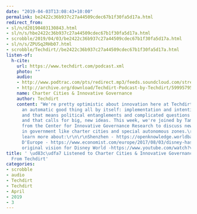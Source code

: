 ```yaml
---
date: "2019-04-03T13:08:43+10:00"
permalink: be2422c36b937c27a44509cdec67b1f30fa5d17a.html
redirect_from:
- sl/n/d20190403130843.html
- sl/n/s/hbe2422c36b937c27a44509cdec67b1f30fa5d17a.html
- scrobble/2019/04/03/be2422c36b937c27a44509cdec67b1f30fa5d17a.html
- sl/n/s/ZPUSq2RHb07.html
- scrobble/Techdirt//be2422c36b937c27a44509cdec67b1f30fa5d17a.html
listen-of:
  h-cite:
    url: https://www.techdirt.com/podcast.xml
    photo: ""
    audio:
    - http://www.podtrac.com/pts/redirect.mp3/feeds.soundcloud.com/stream/599957955-techdirt-charter-cities-innovative-governance.mp3
    - http://archive.org/download/Techdirt-Podcast-by-Techdirt/599957955-techdirt-charter-cities-innovative-governance.mp3
    name: Charter Cities & Innovative Governance
    author: Techdirt
    content: "We're pretty optimistic about innovation here at Techdirt, but it isn't
      an automatic good thing all by itself: implementation and intention matters,
      and that means political entanglements and complicated questions about governance,
      and that calls for big, new ideas. This week, we're joined by Tamara Winter
      from the Center for Innovative Governance Research to discuss new experiments
      in government like charter cities and special autonomous zones.\r\n\r\nAlso,
      learn more about:\r\n\r\nShenzhen - https://openknowledge.worldbank.org/bitstream/handle/10986/2501/564470PUB0buil10Box349496B01PUBLIC1.pdf?sequen\r\n\r\nVal
      D'Europe - https://www.economist.com/europe/2017/08/03/disney-has-built-a-pseudo-paris-near-paris\r\n\r\nThe
      original vision for Disney World -https://www.youtube.com/watch?v=sLCHg9mUBag&t=920s"
title: ' \ud83c\udfa7 Listened to Charter Cities & Innovative Governance by Techdirt
  From Techdirt'
categories:
- scrobble
- audio
- Techdirt
- Techdirt
- April
- 2019
- 3
---
```


